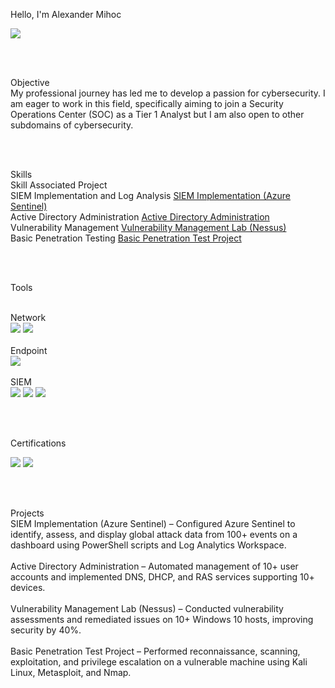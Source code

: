 Hello, I'm Alexander Mihoc

<a href="https://www.linkedin.com/in/alexander-mihoc-433352309/">
  <img src="https://img.shields.io/badge/-LinkedIn-0072b1?&style=for-the-badge&logo=linkedin&logoColor=white" />
</a>

<br><br>

Objective
<br>
My professional journey has led me to develop a passion for cybersecurity. I am eager to work in this field, specifically aiming to join a Security Operations Center (SOC) as a Tier 1 Analyst but I am also open to other subdomains of cybersecurity.

<br><br>

Skills
<br>
Skill  Associated Project
<br>
SIEM Implementation and Log Analysis  <a href="#">SIEM Implementation (Azure Sentinel)</a><br>
Active Directory Administration  <a href="#">Active Directory Administration</a><br>
Vulnerability Management  <a href="#">Vulnerability Management Lab (Nessus)</a><br>
Basic Penetration Testing  <a href="https://github.com/MyHoc/BasicPenTest">Basic Penetration Test Project</a><br>

<br><br>

Tools

<br>
Network
<div> 
  <img src="https://img.shields.io/badge/-Wireshark-1679A7?&style=for-the-badge&logo=Wireshark&logoColor=white" /> 
  <img src="https://img.shields.io/badge/-Zeek-777BB4?&style=for-the-badge&logo=Zeek&logoColor=white" /> 
</div>

<br>
Endpoint
<div> 
<img src="https://img.shields.io/badge/-Microsoft_Defender_for_Endpoint-00A4EF?&style=for-the-badge&logo=Microsoft&logoColor=white" /> 
</div>

<br>
SIEM
<div> 
  <img src="https://img.shields.io/badge/-Microsoft_Sentinel-0078D4?&style=for-the-badge&logo=Microsoft&logoColor=white" /> 
  <img src="https://img.shields.io/badge/-Splunk-000000?&style=for-the-badge&logo=Splunk&logoColor=white" /> 
  <img src="https://img.shields.io/badge/-Elastic-005571?&style=for-the-badge&logo=Elastic&logoColor=white" /> 
</div>

<br><br>

Certifications
<br>
<div> 
  <img src="https://img.shields.io/badge/-Security%2B-FF0000?&style=for-the-badge&logo=CompTIA&logoColor=white" /> 
  <img src="https://img.shields.io/badge/-TryHackMe_Junior_Penetration_Tester-FF5733?&style=for-the-badge&logo=TryHackMe&logoColor=white" />
</div>

<br><br>

Projects
<br>
SIEM Implementation (Azure Sentinel) – Configured Azure Sentinel to identify, assess, and display global attack data from 100+ events on a dashboard using PowerShell scripts and Log Analytics Workspace.
<br><br>
Active Directory Administration – Automated management of 10+ user accounts and implemented DNS, DHCP, and RAS services supporting 10+ devices.
<br><br>
Vulnerability Management Lab (Nessus) – Conducted vulnerability assessments and remediated issues on 10+ Windows 10 hosts, improving security by 40%.
<br><br>
Basic Penetration Test Project – Performed reconnaissance, scanning, exploitation, and privilege escalation on a vulnerable machine using Kali Linux, Metasploit, and Nmap.
